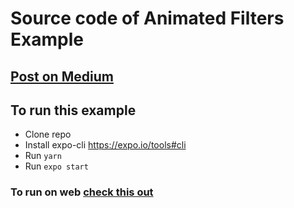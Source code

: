 # Source code of Animated Filters Example

## [Post on Medium](https://medium.com/p/2bdde7a4f16c)

## To run this example

- Clone repo
- Install expo-cli https://expo.io/tools#cli
- Run `yarn`
- Run `expo start`

### To run on web [check this out](https://github.com/expo/web-examples/tree/master/expo-managed-workflow)
